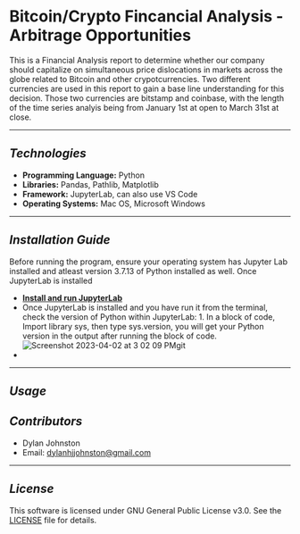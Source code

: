 # Bitcoin/Crypto Fincancial Analysis - Arbitrage Opportunities

This is a Financial Analysis report to determine whether our company should capitalize on simultaneous price dislocations in markets across the globe related to Bitcoin and other crypotcurrencies. Two different currencies are used in this report to gain a base line understanding for this decision. Those two currencies are bitstamp and coinbase, with the length of the time series analyis being from January 1st at open to March 31st at close. 

---

## *Technologies*

- **Programming Language:** Python
- **Libraries:** Pandas, Pathlib, Matplotlib
- **Framework:** JupyterLab, can also use VS Code
- **Operating Systems:** Mac OS, Microsoft Windows

---

## *Installation Guide*

Before running the program, ensure your operating system has Jupyter Lab installed and atleast version 3.7.13 of Python installed as well. Once JupyterLab is installed

- **[Install and run JupyterLab](https://jupyter.org/install)**
- Once JupyterLab is installed and you have run it from the terminal, check the version of Python within JupyterLab:
            1. In a block of code, Import library sys, then type sys.version, you will get your Python version in the output after running the block of code. ![Screenshot 2023-04-02 at 3 02 09 PM](https://user-images.githubusercontent.com/123714457/229381333-d8103f06-af51-4b08-b850-51a0b931a598.png)git 
- 


---

## *Usage*



## *Contributors*

- Dylan Johnston
- Email: dylanhjjohnston@gmail.com

---

## *License*

This software is licensed under GNU General Public License v3.0. See the [LICENSE](https://github.com/djohnst914/Loan_Qualifier_New_Feature/blob/main/LICENSE) file for details. 